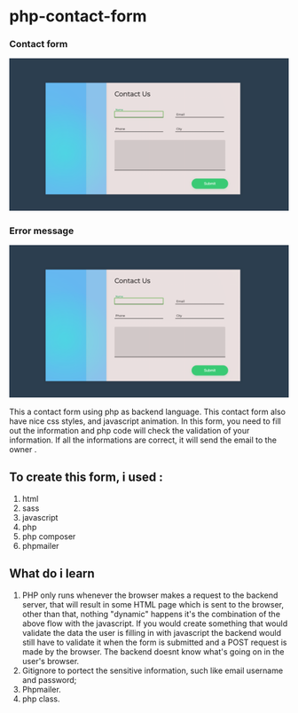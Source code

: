 # php-contact-form
### Contact form
![contact form](1.png "from")
### Error message
![contact form](1.png "error")


This a contact form using php as backend language.
This contact form also have nice css styles, and javascript animation.
In this form, you need to fill out the information and php code will check the validation of your information.
If all the informations are correct, it will send the email to the owner .

## To create this form, i used :
1. html
1. sass
1. javascript
1. php
1. php composer
1. phpmailer

## What do i learn 
1. PHP only runs whenever the browser makes a request to the backend server, that will result in some HTML page which is sent to the browser, other than that, nothing "dynamic" happens
it's the combination of the above flow with the javascript.
If you would create something that would validate the data the user is filling in with javascript
the backend would still have to validate it when the  form is submitted and a  POST request is made by the browser. The backend doesnt know what's going on in the user's browser.
1. Gitignore to portect the sensitive information, such like email username and password;
1. Phpmailer.
1. php class.
